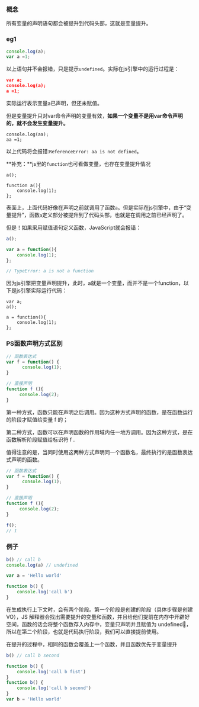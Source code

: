 ### 概念

所有变量的声明语句都会被提升到代码头部，这就是变量提升。 

### eg1

```js
console.log(a);
var a =1;
```

以上语句并不会报错，只是提示`undefined`。实际在js引擎中的运行过程是：

```json
var a;
console.log(a);
a =1;
```

实际运行表示变量a已声明，但还未赋值。

但是变量提升只对var命令声明的变量有效，**如果一个变量不是用var命令声明的，就不会发生变量提升。**

```
console.log(aa);
aa =1;
```

以上代码将会报错:`ReferenceError: aa is not defined`。

**补充：**js里的`function`也可看做变量，也存在变量提升情况

```
a();

function a(){
    console.log(1);
};
```

表面上，上面代码好像在声明之前就调用了函数`a`。但是实际在js引擎中，由于“变量提升”，函数`a`定义部分被提升到了代码头部，也就是在调用之前已经声明了。

但是！如果采用赋值语句定义函数，JavaScript就会报错：

```js
a();

var a = function(){
    console.log(1);
};

// TypeError: a is not a function
```

因为js引擎把变量声明提升，此时，a就是一个变量，而并不是一个function，以下是js引擎实际运行代码：

```
var a;
a();

a = function(){
    console.log(1);
};
```

### PS函数声明方式区别

```js
// 函数表达式
var f = function() {
      console.log(1);  
}

// 直接声明
function f (){
     console.log(2);
}
```

第一种方式，函数只能在声明之后调用。因为这种方式声明的函数，是在函数运行的阶段才赋值给变量 f 的；

第二种方式，函数可以在声明函数的作用域内任一地方调用。因为这种方式，是在函数解析阶段赋值给标识符 f .

值得注意的是，当同时使用这两种方式声明同一个函数名，最终执行的是函数表达式声明的函数。

```js
// 函数表达式
var f = function() {
      console.log(1);  
}

// 直接声明
function f (){
     console.log(2);
}

f();
// 1
```

### 例子

```js
b() // call b
console.log(a) // undefined

var a = 'Hello world'

function b() {
	console.log('call b')
}
```

在生成执行上下文时，会有两个阶段。第一个阶段是创建的阶段（具体步骤是创建 VO），JS 解释器会找出需要提升的变量和函数，并且给他们提前在内存中开辟好空间，函数的话会将整个函数存入内存中，变量只声明并且赋值为 undefined💛，所以在第二个阶段，也就是代码执行阶段，我们可以直接提前使用。

在提升的过程中，相同的函数会覆盖上一个函数，并且函数优先于变量提升

```js
b() // call b second

function b() {
	console.log('call b fist')
}
function b() {
	console.log('call b second')
}
var b = 'Hello world'
```

